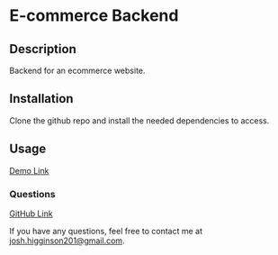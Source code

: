# E-commerce Backend
## Description

Backend for an ecommerce website.

## Installation

Clone the github repo and install the needed dependencies to access.


## Usage


[Demo Link](https://drive.google.com/file/d/1y47jbBH6-bs1drt7_M22jzfGvGVR3D0w/view)


### Questions
[GitHub Link](https://github.com/joshhigg)

If you have any questions, feel free to contact me at josh.higginson201@gmail.com.
